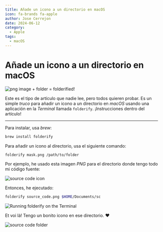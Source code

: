 ```yaml
---
title: Añade un icono a un directorio en macOS
icon: fa-brands fa-apple
author: Jose Cerrejon
date: 2024-06-12
category:
  - Apple
tags:
  - macOS
---
```

# Añade un icono a un directorio en macOS

![png image + folder = folderified!](/images/2024/06/explanation.png "png image + folder = folderified!")

Este es el tipo de artículo que nadie lee, pero todos quieren probar. Es un simple *truco* para añadir un icono a un directorio en *macOS* usando una aplicación en la *Terminal* llamada `folderify`. ¡Instrucciones dentro del artículo!

- - -

Para instalar, usa *brew*:

```bash
brew install folderify
```

Para añadir un icono al directorio, usa el siguiente comando:

```bash
folderify mask.png /path/to/folder
```

Por ejemplo, he usado esta imagen *PNG* para el directorio donde tengo todo mi código fuente:

![source code icon](/images/2024/06/source_code.png "Source code icon")

Entonces, he ejecutado:

```bash
folderify source_code.png $HOME/Documents/sc
```

![Running folderify on the Terminal](/images/2024/06/run_folderify.png "Running folderify on the Terminal")

Et voi là! Tengo un bonito icono en ese directorio. :heart:

![source code folder](/images/2024/06/sc_folder.png "Source code folder")
